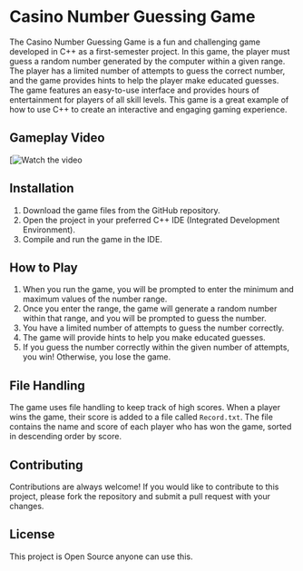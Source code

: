 # Casino Number Guessing Game

The Casino Number Guessing Game is a fun and challenging game developed in C++ as a first-semester project. In this game, the player must guess a random number generated by the computer within a given range. The player has a limited number of attempts to guess the correct number, and the game provides hints to help the player make educated guesses. The game features an easy-to-use interface and provides hours of entertainment for players of all skill levels. This game is a great example of how to use C++ to create an interactive and engaging gaming experience.

## Gameplay Video

[![Watch the video](https://github.com/muneeb787/Casino-Number-Guessing-Game/assets/133331694/90960406-cc23-4194-8197-bac2df525180)

## Installation

1. Download the game files from the GitHub repository.
2. Open the project in your preferred C++ IDE (Integrated Development Environment).
3. Compile and run the game in the IDE.

## How to Play

1. When you run the game, you will be prompted to enter the minimum and maximum values of the number range. 
2. Once you enter the range, the game will generate a random number within that range, and you will be prompted to guess the number. 
3. You have a limited number of attempts to guess the number correctly.
4. The game will provide hints to help you make educated guesses.
5. If you guess the number correctly within the given number of attempts, you win! Otherwise, you lose the game.

## File Handling

The game uses file handling to keep track of high scores. When a player wins the game, their score is added to a file called `Record.txt`. The file contains the name and score of each player who has won the game, sorted in descending order by score.

## Contributing

Contributions are always welcome! If you would like to contribute to this project, please fork the repository and submit a pull request with your changes.

## License

This project is Open Source anyone can use this.
